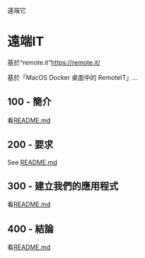 遠端它

# 遠端IT

基於“remote.it”<https://remote.it/>

基於「MacOS Docker 桌面中的 RemoteIT」...

## 100 - 簡介

看[README.md](./100/README.md)

## 200 - 要求

See [README.md](./200/README.md)

## 300 - 建立我們的應用程式

看[README.md](./300/README.md)

## 400 - 結論

看[README.md](./400/README.md)
